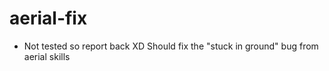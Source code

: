 # aerial-fix
* Not tested so report back XD
Should fix the "stuck in ground" bug from aerial skills
